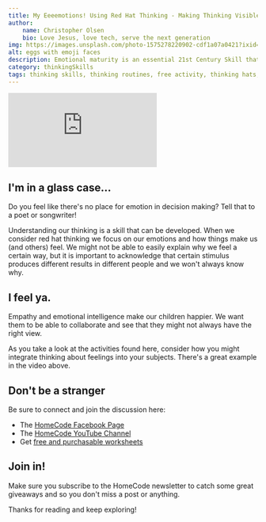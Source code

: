 ```yaml
---
title: My Eeeemotions! Using Red Hat Thinking - Making Thinking Visible Series
author:
    name: Christopher Olsen
    bio: Love Jesus, love tech, serve the next generation
img: https://images.unsplash.com/photo-1575278220902-cdf1a07a0421?ixid=MXwxMjA3fDB8MHxwaG90by1wYWdlfHx8fGVufDB8fHw%3D&ixlib=rb-1.2.1&auto=format&fit=crop&w=400
alt: eggs with emoji faces
description: Emotional maturity is an essential 21st Century Skill that the top companies consider. Using red thinking hat thinking helps develop this skill!
category: thinkingSkills
tags: thinking skills, thinking routines, free activity, thinking hats, red thinking hat
---
```


<iframe src="https://www.youtube.com/embed/wPSEYuFHkdU" frameborder="0" allow="accelerometer; autoplay; clipboard-write; encrypted-media; gyroscope; picture-in-picture" allowfullscreen></iframe>

## I'm in a glass case...
Do you feel like there's no place for emotion in decision making? Tell that to a poet or songwriter! 

Understanding our thinking is a skill that can be developed. When we consider red hat thinking we focus on our emotions and how things make us (and others) feel. We might not be able to easily explain why we feel a certain way, but it is important to acknowledge that certain stimulus produces different results in different people and we won't always know why.

## I feel ya.
Empathy and emotional intelligence make our children happier. We want them to be able to collaborate and see that they might not always have the right view.

As you take a look at the activities found here, consider how you might integrate thinking about feelings into your subjects. There's a great example in the video above.

## Don't be a stranger
Be sure to connect and join the discussion here:

+ The [HomeCode Facebook Page](https://facebook.com/homecodegeorge)
+ The [HomeCode YouTube Channel](https://www.youtube.com/channel/UCUtv80PwqNDHfvSMPcAXR_g)
+ Get [free and purchasable worksheets](https://teachingresources.co.za/vendors/mr-os-homecode-store/)

## Join in!

Make sure you subscribe to the HomeCode newsletter to catch some great giveaways and so you don't miss a post or anything.

Thanks for reading and keep exploring!